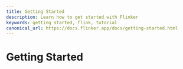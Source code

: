 ```yaml
---
title: Getting Started
description: Learn how to get started with Flinker
keywords: getting started, flink, tutorial
canonical_url: https://docs.flinker.app/docs/getting-started.html
---
```


# Getting Started
